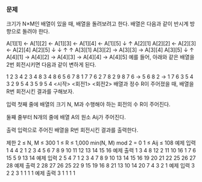### 문제
크기가 N×M인 배열이 있을 때, 배열을 돌려보려고 한다. 배열은 다음과 같이 반시계 방향으로 돌려야 한다.

A[1][1] ← A[1][2] ← A[1][3] ← A[1][4] ← A[1][5]
   ↓                                       ↑
A[2][1]   A[2][2] ← A[2][3] ← A[2][4]   A[2][5]
   ↓         ↓                   ↑         ↑
A[3][1]   A[3][2] → A[3][3] → A[3][4]   A[3][5]
   ↓                                       ↑
A[4][1] → A[4][2] → A[4][3] → A[4][4] → A[4][5]
예를 들어, 아래와 같은 배열을 2번 회전시키면 다음과 같이 변하게 된다.

1 2 3 4       2 3 4 8       3 4 8 6
5 6 7 8       1 7 7 6       2 7 8 2
9 8 7 6   →   5 6 8 2   →   1 7 6 3
5 4 3 2       9 5 4 3       5 9 5 4
 <시작>         <회전1>        <회전2>
배열과 정수 R이 주어졌을 때, 배열을 R번 회전시킨 결과를 구해보자.

입력
첫째 줄에 배열의 크기 N, M과 수행해야 하는 회전의 수 R이 주어진다.

둘째 줄부터 N개의 줄에 배열 A의 원소 Aij가 주어진다.

출력
입력으로 주어진 배열을 R번 회전시킨 결과를 출력한다.

제한
2 ≤ N, M ≤ 300
1 ≤ R ≤ 1,000
min(N, M) mod 2 = 0
1 ≤ Aij ≤ 108
예제 입력 1 
4 4 2
1 2 3 4
5 6 7 8
9 10 11 12
13 14 15 16
예제 출력 1 
3 4 8 12
2 11 10 16
1 7 6 15
5 9 13 14
예제 입력 2 
5 4 7
1 2 3 4
7 8 9 10
13 14 15 16
19 20 21 22
25 26 27 28
예제 출력 2 
28 27 26 25
22 9 15 19
16 8 21 13
10 14 20 7
4 3 2 1
예제 입력 3 
2 2 3
1 1
1 1
예제 출력 3 
1 1
1 1